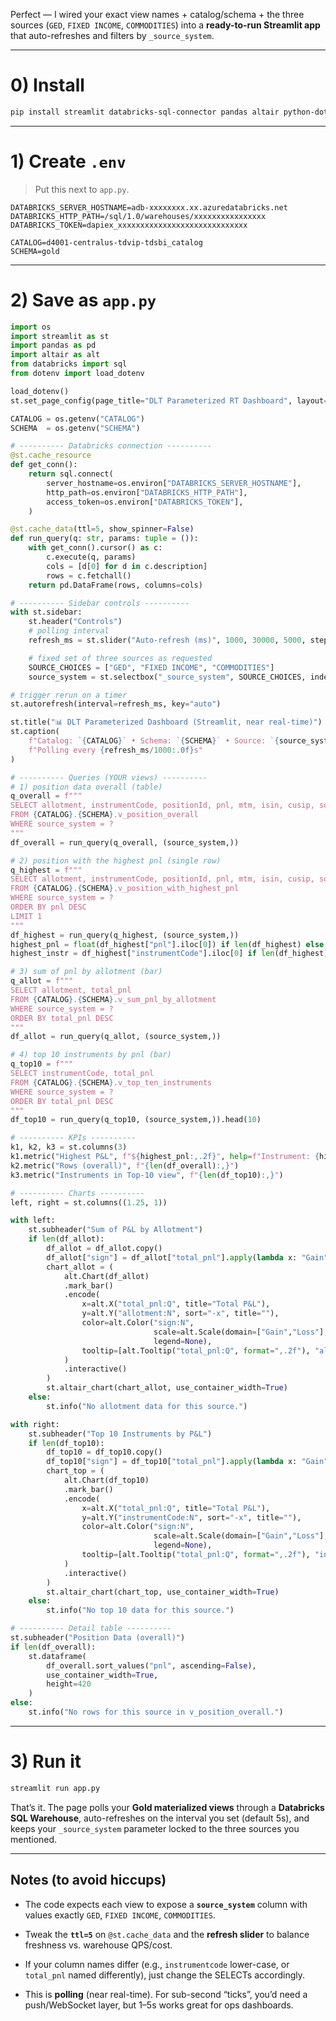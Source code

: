 


Perfect — I wired your exact view names + catalog/schema + the three sources (`GED`, `FIXED INCOME`, `COMMODITIES`) into a **ready-to-run Streamlit app** that auto-refreshes and filters by `_source_system`.

---

# 0) Install

```bash
pip install streamlit databricks-sql-connector pandas altair python-dotenv
```

---

# 1) Create `.env`

> Put this next to `app.py`.

```
DATABRICKS_SERVER_HOSTNAME=adb-xxxxxxxx.xx.azuredatabricks.net
DATABRICKS_HTTP_PATH=/sql/1.0/warehouses/xxxxxxxxxxxxxxxx
DATABRICKS_TOKEN=dapiex_xxxxxxxxxxxxxxxxxxxxxxxxxxxxx

CATALOG=d4001-centralus-tdvip-tdsbi_catalog
SCHEMA=gold
```

---

# 2) Save as `app.py`

```python
import os
import streamlit as st
import pandas as pd
import altair as alt
from databricks import sql
from dotenv import load_dotenv

load_dotenv()
st.set_page_config(page_title="DLT Parameterized RT Dashboard", layout="wide")

CATALOG = os.getenv("CATALOG")
SCHEMA  = os.getenv("SCHEMA")

# ---------- Databricks connection ----------
@st.cache_resource
def get_conn():
    return sql.connect(
        server_hostname=os.environ["DATABRICKS_SERVER_HOSTNAME"],
        http_path=os.environ["DATABRICKS_HTTP_PATH"],
        access_token=os.environ["DATABRICKS_TOKEN"],
    )

@st.cache_data(ttl=5, show_spinner=False)
def run_query(q: str, params: tuple = ()):
    with get_conn().cursor() as c:
        c.execute(q, params)
        cols = [d[0] for d in c.description]
        rows = c.fetchall()
    return pd.DataFrame(rows, columns=cols)

# ---------- Sidebar controls ----------
with st.sidebar:
    st.header("Controls")
    # polling interval
    refresh_ms = st.slider("Auto-refresh (ms)", 1000, 30000, 5000, step=1000)

    # fixed set of three sources as requested
    SOURCE_CHOICES = ["GED", "FIXED INCOME", "COMMODITIES"]
    source_system = st.selectbox("_source_system", SOURCE_CHOICES, index=0)

# trigger rerun on a timer
st.autorefresh(interval=refresh_ms, key="auto")

st.title("📊 DLT Parameterized Dashboard (Streamlit, near real-time)")
st.caption(
    f"Catalog: `{CATALOG}` • Schema: `{SCHEMA}` • Source: `{source_system}` • "
    f"Polling every {refresh_ms/1000:.0f}s"
)

# ---------- Queries (YOUR views) ----------
# 1) position data overall (table)
q_overall = f"""
SELECT allotment, instrumentCode, positionId, pnl, mtm, isin, cusip, source_system
FROM {CATALOG}.{SCHEMA}.v_position_overall
WHERE source_system = ?
"""
df_overall = run_query(q_overall, (source_system,))

# 2) position with the highest pnl (single row)
q_highest = f"""
SELECT allotment, instrumentCode, positionId, pnl, mtm, isin, cusip, source_system
FROM {CATALOG}.{SCHEMA}.v_position_with_highest_pnl
WHERE source_system = ?
ORDER BY pnl DESC
LIMIT 1
"""
df_highest = run_query(q_highest, (source_system,))
highest_pnl = float(df_highest["pnl"].iloc[0]) if len(df_highest) else 0.0
highest_instr = df_highest["instrumentCode"].iloc[0] if len(df_highest) else "—"

# 3) sum of pnl by allotment (bar)
q_allot = f"""
SELECT allotment, total_pnl
FROM {CATALOG}.{SCHEMA}.v_sum_pnl_by_allotment
WHERE source_system = ?
ORDER BY total_pnl DESC
"""
df_allot = run_query(q_allot, (source_system,))

# 4) top 10 instruments by pnl (bar)
q_top10 = f"""
SELECT instrumentCode, total_pnl
FROM {CATALOG}.{SCHEMA}.v_top_ten_instruments
WHERE source_system = ?
ORDER BY total_pnl DESC
"""
df_top10 = run_query(q_top10, (source_system,)).head(10)

# ---------- KPIs ----------
k1, k2, k3 = st.columns(3)
k1.metric("Highest P&L", f"${highest_pnl:,.2f}", help=f"Instrument: {highest_instr}")
k2.metric("Rows (overall)", f"{len(df_overall):,}")
k3.metric("Instruments in Top-10 view", f"{len(df_top10):,}")

# ---------- Charts ----------
left, right = st.columns((1.25, 1))

with left:
    st.subheader("Sum of P&L by Allotment")
    if len(df_allot):
        df_allot = df_allot.copy()
        df_allot["sign"] = df_allot["total_pnl"].apply(lambda x: "Gain" if x >= 0 else "Loss")
        chart_allot = (
            alt.Chart(df_allot)
            .mark_bar()
            .encode(
                x=alt.X("total_pnl:Q", title="Total P&L"),
                y=alt.Y("allotment:N", sort="-x", title=""),
                color=alt.Color("sign:N",
                                scale=alt.Scale(domain=["Gain","Loss"], range=["#16a34a","#ef4444"]),
                                legend=None),
                tooltip=[alt.Tooltip("total_pnl:Q", format=",.2f"), "allotment:N"]
            )
            .interactive()
        )
        st.altair_chart(chart_allot, use_container_width=True)
    else:
        st.info("No allotment data for this source.")

with right:
    st.subheader("Top 10 Instruments by P&L")
    if len(df_top10):
        df_top10 = df_top10.copy()
        df_top10["sign"] = df_top10["total_pnl"].apply(lambda x: "Gain" if x >= 0 else "Loss")
        chart_top = (
            alt.Chart(df_top10)
            .mark_bar()
            .encode(
                x=alt.X("total_pnl:Q", title="Total P&L"),
                y=alt.Y("instrumentCode:N", sort="-x", title=""),
                color=alt.Color("sign:N",
                                scale=alt.Scale(domain=["Gain","Loss"], range=["#16a34a","#ef4444"]),
                                legend=None),
                tooltip=[alt.Tooltip("total_pnl:Q", format=",.2f"), "instrumentCode:N"]
            )
            .interactive()
        )
        st.altair_chart(chart_top, use_container_width=True)
    else:
        st.info("No top 10 data for this source.")

# ---------- Detail table ----------
st.subheader("Position Data (overall)")
if len(df_overall):
    st.dataframe(
        df_overall.sort_values("pnl", ascending=False),
        use_container_width=True,
        height=420
    )
else:
    st.info("No rows for this source in v_position_overall.")
```

---

# 3) Run it

```bash
streamlit run app.py
```

That’s it. The page polls your **Gold materialized views** through a **Databricks SQL Warehouse**, auto-refreshes on the interval you set (default 5s), and keeps your `_source_system` parameter locked to the three sources you mentioned.

---

## Notes (to avoid hiccups)

- The code expects each view to expose a **`source_system`** column with values exactly `GED`, `FIXED INCOME`, `COMMODITIES`.
    
- Tweak the **`ttl=5`** on `@st.cache_data` and the **refresh slider** to balance freshness vs. warehouse QPS/cost.
    
- If your column names differ (e.g., `instrumentcode` lower-case, or `total_pnl` named differently), just change the SELECTs accordingly.
    
- This is **polling** (near real-time). For sub-second “ticks”, you’d need a push/WebSocket layer, but 1–5s works great for ops dashboards.